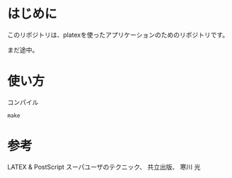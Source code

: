 # はじめに

このリポジトリは、platexを使ったアプリケーションのためのリポジトリです。

まだ途中。

# 使い方

コンパイル

```
make
```


# 参考

LATEX & PostScript スーパユーザのテクニック、 共立出版、 寒川 光


